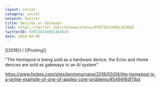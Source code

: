 ```yaml
---
layout: social
category: social
network: Twitter
title: Devices or Gateways
link: https://twitter.com/steinea/status/970726154981163010
twitterID: 970726154981163010
date: 2018-03-05
---
```


[[2018]] / [[Posting]]

"The Homepod is being sold as a hardware device, the Echo and Home devices are sold as gateways to an AI system"

<https://www.forbes.com/sites/kevinmurnane/2018/03/04/the-homepod-is-a-prime-example-of-one-of-apples-core-problems/#5494f6df11bd>
